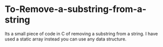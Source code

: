 # To-Remove-a-substring-from-a-string
Its a small piece of code in C of removing a substring from a string.
I have used a static array instead you can use any data structure.

